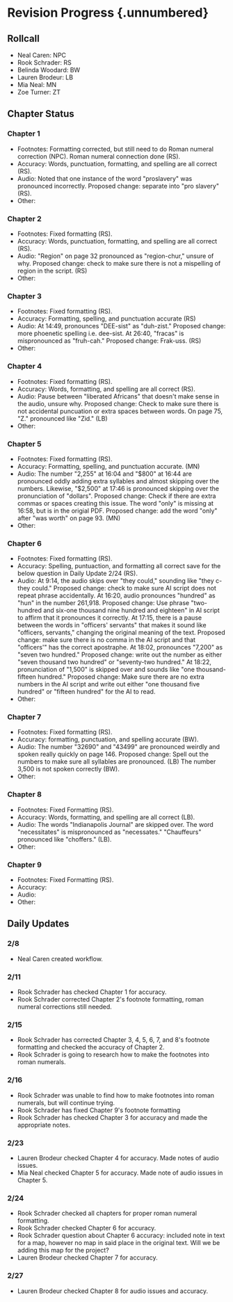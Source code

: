 # Revision Progress {.unnumbered}

## Rollcall
- Neal Caren: NPC
- Rook Schrader: RS
- Belinda Woodard: BW
- Lauren Brodeur: LB
- Mia Neal: MN
- Zoe Turner: ZT
## Chapter Status

### Chapter 1
- Footnotes: Formatting corrected, but still need to do Roman numeral correction (NPC). Roman numeral connection done (RS).
- Accuracy: Words, punctuation, formatting, and spelling are all correct (RS).
- Audio: Noted that one instance of the word "proslavery" was pronounced incorrectly. Proposed change: separate into "pro slavery" (RS).
- Other:

### Chapter 2
- Footnotes: Fixed formatting (RS).
- Accuracy: Words, punctuation, formatting, and spelling are all correct (RS).
- Audio: "Region" on page 32 pronounced as "region-chur," unsure of why. Proposed change: check to make sure there is not a mispelling of region in the script. (RS)
- Other:

### Chapter 3
- Footnotes: Fixed formatting (RS).
- Accuracy: Formatting, spelling, and punctuation accurate (RS)
- Audio: At 14:49, pronounces "DEE-sist" as "duh-zist." Proposed change: more phoenetic spelling i.e. dee-sist. At 26:40, "fracas" is mispronounced as "fruh-cah." Proposed change: Frak-uss. (RS)
- Other:

### Chapter 4
- Footnotes: Fixed formatting (RS).
- Accuracy: Words, formatting, and spelling are all correct (RS).
- Audio: Pause between "liberated Africans" that doesn't make sense in the audio, unsure why. Proposed change: Check to make sure there is not accidental puncuation or extra spaces between words. On page 75, "Z." pronounced like "Zid." (LB)
- Other:

### Chapter 5
- Footnotes: Fixed formatting (RS).
- Accuracy: Formatting, spelling, and punctuation accurate. (MN)
- Audio: The number "2,255" at 16:04 and "$800" at 16:44 are pronounced oddly adding extra syllables and almost skipping over the numbers. Likewise, "$2,500" at 17:46 is pronounced skipping over the pronunciation of "dollars". Proposed change: Check if there are extra commas or spaces creating this issue. The word "only" is missing at 16:58, but is in the origial PDF. Proposed change: add the word "only" after "was worth" on page 93. (MN)
- Other:

### Chapter 6
- Footnotes: Fixed formatting (RS).
- Accuracy: Spelling, puntuaction, and formatting all correct save for the below question in Daily Update 2/24 (RS).
- Audio: At 9:14, the audio skips over "they could," sounding like "they c- they could." Proposed change: check to make sure AI script does not repeat phrase accidentally. At 16:20, audio pronounces "hundred" as "hun" in the number 261,918. Proposed change: Use phrase "two-hundred and six-one thousand nine hundred and eighteen" in AI script to affirm that it pronounces it correctly. At 17:15, there is a pause between the words in "officers' servants" that makes it sound like "officers, servants," changing the original meaning of the text. Proposed change: make sure there is no comma in the AI script and that "officers'" has the correct apostraphe. At 18:02, pronounces "7,200" as "seven two hundred." Proposed change: write out the number as either "seven thousand two hundred" or "seventy-two hundred." At 18:22, pronunciation of "1,500" is skipped over and sounds like "one thousand- fifteen hundred." Proposed change: Make sure there are no extra numbers in the AI script and write out either "one thousand five hundred" or "fifteen hundred" for the AI to read.
- Other:

### Chapter 7
- Footnotes: Fixed formatting (RS).
- Accuracy: formatting, punctuation, and spelling accurate (BW).
- Audio: The number "32690" and "43499" are pronounced weirdly and spoken really quickly on page 146. Proposed change: Spell out the numbers to make sure all syllables are pronounced. (LB) The number 3,500 is not spoken correctly (BW).
- Other:

### Chapter 8
- Footnotes: Fixed Formatting (RS).
- Accuracy: Words, formatting, and spelling are all correct (LB).
- Audio: The words "Indianapolis Journal" are skipped over. The word "necessitates" is mispronounced as "necessates." "Chauffeurs" pronounced like "choffers." (LB).
- Other:

### Chapter 9
- Footnotes: Fixed Formatting (RS).
- Accuracy:
- Audio:
- Other:


## Daily Updates

### 2/8
- Neal Caren created workflow.

### 2/11
- Rook Schrader has checked Chapter 1 for accuracy.
- Rook Schrader corrected Chapter 2's footnote formatting, roman numeral corrections still needed.

### 2/15
- Rook Schrader has corrected Chapter 3, 4, 5, 6, 7, and 8's footnote formatting and checked the accuracy of Chapter 2.
- Rook Schrader is going to research how to make the footnotes into roman numerals.

### 2/16 
- Rook Schrader was unable to find how to make footnotes into roman numerals, but will continue trying.
- Rook Schrader has fixed Chapter 9's footnote formatting
- Rook Schrader has checked Chapter 3 for accuracy and made the appropriate notes.

### 2/23
- Lauren Brodeur checked Chapter 4 for accuracy. Made notes of audio issues.
- Mia Neal checked Chapter 5 for accuracy. Made note of audio issues in Chapter 5.

### 2/24
- Rook Schrader checked all chapters for proper roman numeral formatting.
- Rook Schrader checked Chapter 6 for accuracy.
- Rook Schrader question about Chapter 6 accuracy: included note in text for a map, however no map in said place in the original text. Will we be adding this map for the project?
- Lauren Brodeur checked Chapter 7 for accuracy.

### 2/27
- Lauren Brodeur checked Chapter 8 for audio issues and accuracy.

